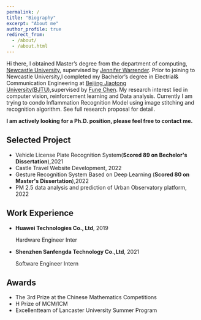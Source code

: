 ```yaml
---
permalink: /
title: "Biography"
excerpt: "About me"
author_profile: true
redirect_from: 
  - /about/
  - /about.html
---
```


Hi there, I obtained Master’s degree from the department of computing, [Newcastle University](https://www.ncl.ac.uk), supervised by [Jennifer Warrender](http://homepages.cs.ncl.ac.uk/jennifer.warrender/website/home.html). Prior to joining to Newcastle University,I completed my Bachelor’s degree in Electrial& Communication Engineering at [Beijing Jiaotong University(BJTU)](http://en.njtu.edu.cn/),supervised by [Fune Chen](https://biography.omicsonline.org/china/beijing-jiaotong-university/chen-fuen-621641). My research interest lied in computer vision, reinforcement learning and Data analysis. Currently I am trying to condo Inflammation Recognition Model using image stitching and recognition algorithm. See full research proposal for detail.

<strong>I am actively looking for a Ph.D. position, please feel free to contact me.</strong>

## Selected Project
* Vehicle License Plate Recognition System(<strong>Scored 89 on Bechelor's Dissertation</strong>),2021
* Castle Travel Website Development, 2022
* Gesture Recognition System Based on Deep Learning (<strong>Scored 80 on Master's Dissertation</strong>),2022
* PM 2.5 data analysis and prediction of Urban Observatory platform, 2022

## Work Experience
* <p><strong>Huawei Technologies Co., Ltd</strong>, 2019</p>
                  <p>Hardware Engineer Inter</p>

* <p><strong>Shenzhen Sanfengda Technology Co.,Ltd</strong>, 2021</p>
                   <p>Software Engineer Intern</p>


## Awards
* The 3rd Prize at the Chinese Mathematics Competitions 
* H Prize of MCM/ICM
* Excellentteam of Lancaster University Summer Program
